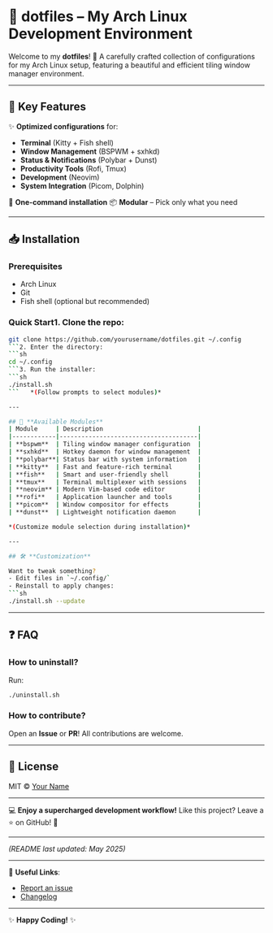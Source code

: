 # 🎨 **dotfiles** – My Arch Linux Development Environment

Welcome to my **dotfiles**! 🎉
A carefully crafted collection of configurations for my Arch Linux setup, featuring a beautiful and efficient tiling window manager environment.

---

## 🚀 **Key Features**
✨ **Optimized configurations** for:
- **Terminal** (Kitty + Fish shell)
- **Window Management** (BSPWM + sxhkd)
- **Status & Notifications** (Polybar + Dunst)
- **Productivity Tools** (Rofi, Tmux)
- **Development** (Neovim)
- **System Integration** (Picom, Dolphin)

🔧 **One-command installation**
📦 **Modular** – Pick only what you need

---

## 📥 **Installation**

### **Prerequisites**
- Arch Linux
- Git
- Fish shell (optional but recommended)

### **Quick Start**1. Clone the repo:
   ```sh
   git clone https://github.com/yourusername/dotfiles.git ~/.config
   ```2. Enter the directory:
   ```sh
   cd ~/.config
   ```3. Run the installer:
   ```sh
   ./install.sh
   ```   *(Follow prompts to select modules)*

---

## 🧩 **Available Modules**
| Module     | Description                          |  
|------------|--------------------------------------|  
| **bspwm**  | Tiling window manager configuration  |  
| **sxhkd**  | Hotkey daemon for window management  |  
| **polybar**| Status bar with system information   |  
| **kitty**  | Fast and feature-rich terminal       |  
| **fish**   | Smart and user-friendly shell        |  
| **tmux**   | Terminal multiplexer with sessions   |  
| **neovim** | Modern Vim-based code editor         |  
| **rofi**   | Application launcher and tools       |  
| **picom**  | Window compositor for effects        |  
| **dunst**  | Lightweight notification daemon      |  

*(Customize module selection during installation)*

---

## 🛠️ **Customization**

Want to tweak something?
- Edit files in `~/.config/`
- Reinstall to apply changes:
  ```sh
  ./install.sh --update
  ```
---

## ❓ **FAQ**

### **How to uninstall?**
Run:
```sh
./uninstall.sh
```

### **How to contribute?**
Open an **Issue** or **PR**! All contributions are welcome.

---

## 📜 **License**
MIT © [Your Name](https://github.com/ssoteloserrano)

---

💻 **Enjoy a supercharged development workflow!**
Like this project? Leave a ⭐ on GitHub! 🚀

--- 

*(README last updated: May 2025)*

--- 

🔗 **Useful Links**:
- [Report an issue](https://github.com/ssoteloserrano/dotfiles/issues)
- [Changelog](CHANGELOG.md)

--- 

✨ **Happy Coding!** ✨
